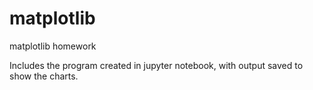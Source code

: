 # matplotlib
matplotlib homework

Includes the program created in jupyter notebook, with output saved to show the charts.
